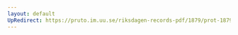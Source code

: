 ```yaml
---
layout: default
UpRedirect: https://pruto.im.uu.se/riksdagen-records-pdf/1879/prot-1879--fk--002/prot-1879--fk--002_009.pdf
---
```

